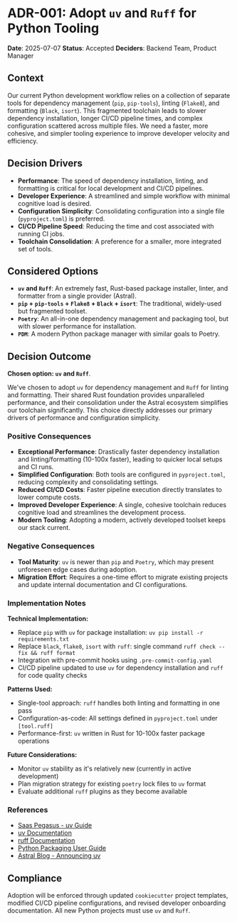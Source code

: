 # ADR-001: Adopt `uv` and `Ruff` for Python Tooling

**Date**: 2025-07-07
**Status**: Accepted
**Deciders**: Backend Team, Product Manager

## Context

Our current Python development workflow relies on a collection of separate tools for dependency management (`pip`, `pip-tools`), linting (`Flake8`), and formatting (`Black`, `isort`). This fragmented toolchain leads to slower dependency installation, longer CI/CD pipeline times, and complex configuration scattered across multiple files. We need a faster, more cohesive, and simpler tooling experience to improve developer velocity and efficiency.

## Decision Drivers

* **Performance**: The speed of dependency installation, linting, and formatting is critical for local development and CI/CD pipelines.
* **Developer Experience**: A streamlined and simple workflow with minimal cognitive load is desired.
* **Configuration Simplicity**: Consolidating configuration into a single file (`pyproject.toml`) is preferred.
* **CI/CD Pipeline Speed**: Reducing the time and cost associated with running CI jobs.
* **Toolchain Consolidation**: A preference for a smaller, more integrated set of tools.

## Considered Options

* **`uv` and `Ruff`**: An extremely fast, Rust-based package installer, linter, and formatter from a single provider (Astral).
* **`pip` + `pip-tools` + `Flake8` + `Black` + `isort`**: The traditional, widely-used but fragmented toolset.
* **`Poetry`**: An all-in-one dependency management and packaging tool, but with slower performance for installation.
* **`PDM`**: A modern Python package manager with similar goals to Poetry.

## Decision Outcome

**Chosen option: `uv` and `Ruff`**.

We've chosen to adopt `uv` for dependency management and `Ruff` for linting and formatting. Their shared Rust foundation provides unparalleled performance, and their consolidation under the Astral ecosystem simplifies our toolchain significantly. This choice directly addresses our primary drivers of performance and configuration simplicity.

### Positive Consequences

* **Exceptional Performance**: Drastically faster dependency installation and linting/formatting (10-100x faster), leading to quicker local setups and CI runs.
* **Simplified Configuration**: Both tools are configured in `pyproject.toml`, reducing complexity and consolidating settings.
* **Reduced CI/CD Costs**: Faster pipeline execution directly translates to lower compute costs.
* **Improved Developer Experience**: A single, cohesive toolchain reduces cognitive load and streamlines the development process.
* **Modern Tooling**: Adopting a modern, actively developed toolset keeps our stack current.

### Negative Consequences

* **Tool Maturity**: `uv` is newer than `pip` and `Poetry`, which may present unforeseen edge cases during adoption.
* **Migration Effort**: Requires a one-time effort to migrate existing projects and update internal documentation and CI configurations.


### Implementation Notes

**Technical Implementation:**
- Replace `pip` with `uv` for package installation: `uv pip install -r requirements.txt`
- Replace `black`, `flake8`, `isort` with `ruff`: single command `ruff check --fix && ruff format`
- Integration with pre-commit hooks using `.pre-commit-config.yaml`
- CI/CD pipeline updated to use `uv` for dependency installation and `ruff` for code quality checks

**Patterns Used:**
- Single-tool approach: `ruff` handles both linting and formatting in one pass
- Configuration-as-code: All settings defined in `pyproject.toml` under `[tool.ruff]`
- Performance-first: `uv` written in Rust for 10-100x faster package operations

**Future Considerations:**
- Monitor `uv` stability as it's relatively new (currently in active development)
- Plan migration strategy for existing `poetry` lock files to `uv` format
- Evaluate additional `ruff` plugins as they become available

### References

- [Saas Pegasus - uv Guide](https://www.saaspegasus.com/guides/uv-deep-dive/)
- [uv Documentation](https://github.com/astral-sh/uv)
- [ruff Documentation](https://docs.astral.sh/ruff/)
- [Python Packaging User Guide](https://packaging.python.org/en/latest/)
- [Astral Blog - Announcing uv](https://astral.sh/blog/uv)

## Compliance

Adoption will be enforced through updated `cookiecutter` project templates, modified CI/CD pipeline configurations, and revised developer onboarding documentation. All new Python projects must use `uv` and `Ruff`.
